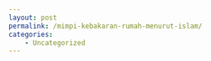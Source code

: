 ```yaml
---
layout: post
permalink: /mimpi-kebakaran-rumah-menurut-islam/
categories:
    - Uncategorized
---
```


